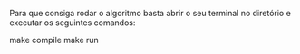 Para que consiga rodar o algoritmo basta abrir o seu terminal no diretório e executar os seguintes comandos:

make compile
make run
